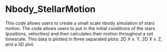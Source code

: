 # Nbody_StellarMotion
This code allows users to create a small scale nbody simulation of stars motion.  The code allows users to put in the initial conditions of the stars (positions, velocities) and then calculates their motion throughout a set timescale. This data is plotted in three separated plots: 2D X v. Y, 2D X v. Z, and a 3D plot. 

